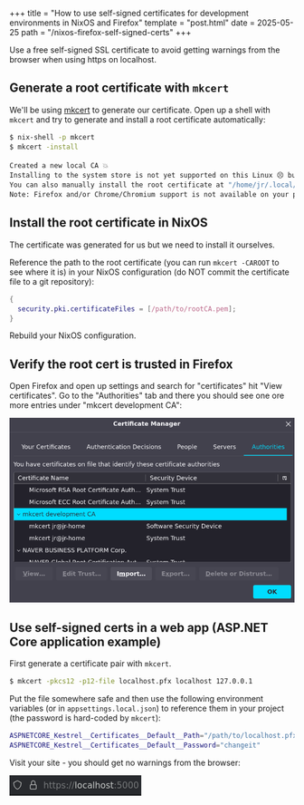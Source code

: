 +++
title = "How to use self-signed certificates for development environments in NixOS and Firefox"
template = "post.html"
date = 2025-05-25
path = "/nixos-firefox-self-signed-certs"
+++

Use a free self-signed SSL certificate to avoid getting warnings from the browser when using https on localhost.

<!--Also read [this post](@/posts/nixos-traefik-reverse-proxy.md) to learn how to combine this with a reverse proxy to use custom domain names (without port numbers!) for your local development.-->

<!-- toc -->

## Generate a root certificate with `mkcert`
We'll be using [mkcert](https://github.com/FiloSottile/mkcert) to generate our certificate.
Open up a shell with `mkcert` and try to generate and install a root certificate automatically:

```bash
$ nix-shell -p mkcert
$ mkcert -install

Created a new local CA 💥
Installing to the system store is not yet supported on this Linux 😣 but Firefox and/or Chrome/Chromium will still work.
You can also manually install the root certificate at "/home/jr/.local/share/mkcert/rootCA.pem".
Note: Firefox and/or Chrome/Chromium support is not available on your platform. ℹ️
```

## Install the root certificate in NixOS
The certificate was generated for us but we need to install it ourselves.

Reference the path to the root certificate (you can run `mkcert -CAROOT` to see where it is) in your NixOS configuration (do NOT commit the certificate file to a git repository):

```nix
{
  security.pki.certificateFiles = [/path/to/rootCA.pem];
}
```

Rebuild your NixOS configuration.

## Verify the root cert is trusted in Firefox
Open Firefox and open up settings and search for "certificates" hit "View certificates".
Go to the "Authorities" tab and there you should see one ore more entries under "mkcert development CA":

<img src="/images/firefox-certs.png" alt="Firefox certificates view">

## Use self-signed certs in a web app (ASP.NET Core application example)
First generate a certificate pair with `mkcert`.

```bash
$ mkcert -pkcs12 -p12-file localhost.pfx localhost 127.0.0.1
```

Put the file somewhere safe and then use the following environment variables (or in `appsettings.local.json`) to reference them in your project (the password is hard-coded by `mkcert`):

```bash
ASPNETCORE_Kestrel__Certificates__Default__Path="/path/to/localhost.pfx"
ASPNETCORE_Kestrel__Certificates__Default__Password="changeit"
```
Visit your site - you should get no warnings from the browser:

<img src="/images/firefox-https.png" alt="Firefox secure connection">

<!--Also read [this post](@/posts/nixos-traefik-reverse-proxy.md) to learn how to combine this with a reverse proxy to use custom domain names (without port numbers!) for your local development.-->
